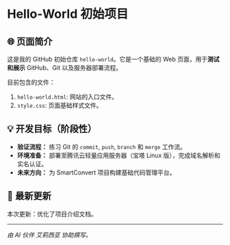 # Hello-World 初始项目

## 🌐 页面简介
这是我的 GitHub 初始仓库 `hello-world`。它是一个基础的 Web 页面，用于**测试和展示** GitHub、Git 以及服务器部署流程。

目前包含的文件：
1. `hello-world.html`: 网站的入口文件。
2. `style.css`: 页面基础样式文件。

## 💡 开发目标（阶段性）
- **验证流程：** 练习 Git 的 `commit`, `push`, `branch` 和 `merge` 工作流。
- **环境准备：** 部署至腾讯云轻量应用服务器（宝塔 Linux 版），完成域名解析和实名认证。
- **未来方向：** 为 SmartConvert 项目构建基础代码管理平台。

## 🚀 最新更新
本次更新：优化了项目介绍文档。

---
*由 AI 伙伴 艾莉西亚 协助撰写。*